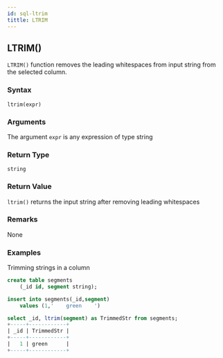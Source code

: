 ```yaml
---
id: sql-ltrim
tittle: LTRIM
---
```


## LTRIM()

`LTRIM()` function removes the leading whitespaces from input string from the selected column.

### Syntax

```
ltrim(expr)
```

### Arguments

The argument `expr` is any expression of type string

### Return Type
`string`

### Return Value
`ltrim()` returns the input string after removing leading whitespaces
### Remarks
None
### Examples
Trimming strings in a column

```sql
create table segments
    (_id id, segment string);

insert into segments(_id,segment)
    values (1,'    green    ')

select _id, ltrim(segment) as TrimmedStr from segments;
+-----+------------+
| _id | TrimmedStr |
+-----+------------+
|   1 | green      |
+-----+------------+
```
